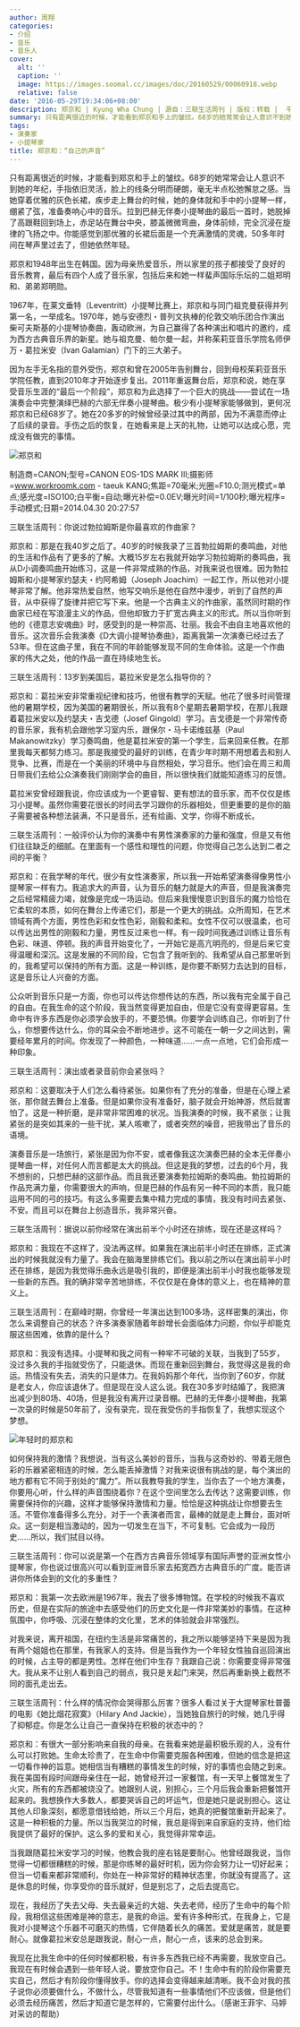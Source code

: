 ```yaml
---
author: 周翔
categories:
- 介绍
- 音乐
- 音乐人
cover:
  alt: ''
  caption: ''
  image: https://images.soomal.cc/images/doc/20160529/00060918.webp
  relative: false
date: '2016-05-29T19:34:06+08:00'
description: 郑京和 | Kyung Wha Chung | 源自：三联生活周刊 | 版权：转载 |  平均/总评分：10.00/10
summary: 只有距离很近的时候，才能看到郑京和手上的皱纹。68岁的她常常会让人意识不到她的年纪，手指依旧灵活，脸上的线条分明而硬朗，毫无半点松弛懈怠之感。当她穿着优雅的灰色长裙，疾步走上舞台的时候，她的身体就和手中的小提琴一样，绷紧了弦，准备奏响心中的音乐……
tags:
- 演奏家
- 小提琴家
title: 郑京和：“自己的声音”
---
```


只有距离很近的时候，才能看到郑京和手上的皱纹。68岁的她常常会让人意识不到她的年纪，手指依旧灵活，脸上的线条分明而硬朗，毫无半点松弛懈怠之感。当她穿着优雅的灰色长裙，疾步走上舞台的时候，她的身体就和手中的小提琴一样，绷紧了弦，准备奏响心中的音乐。拉到巴赫无伴奏小提琴曲的最后一首时，她脱掉了高跟鞋回到场上，赤足站在舞台中央，膝盖微微弯曲，身体前倾，完全沉浸在旋律的飞扬之中。你能感觉到那优雅的长裙后面是一个充满激情的灵魂，50多年时间在琴声里过去了，但她依然年轻。

郑京和1948年出生在韩国。因为母亲热爱音乐，所以家里的孩子都接受了良好的音乐教育，最后有四个人成了音乐家，包括后来和她一样蜚声国际乐坛的二姐郑明和、弟弟郑明勋。

1967年，在莱文垂特（Leventritt）小提琴比赛上，郑京和与同门祖克曼获得并列第一名，一举成名。1970年，她与安德烈・普列文执棒的伦敦交响乐团合作演出柴可夫斯基的小提琴协奏曲，轰动欧洲，为自己赢得了各种演出和唱片的邀约，成为西方古典音乐界的新星。她与祖克曼、帕尔曼一起，并称茱莉亚音乐学院名师伊万・葛拉米安（Ivan Galamian）门下的三大弟子。

因为左手无名指的意外受伤，郑京和曾在2005年告别舞台，回到母校茱莉亚音乐学院任教，直到2010年才开始逐步复出。2011年重返舞台后，郑京和说，她在享受音乐生涯的“最后一个阶段”，郑京和为此选择了一个巨大的挑战――尝试在一场演奏会中完整演绎巴赫的六部无伴奏小提琴曲。极少有小提琴家能够做到，更何况郑京和已经68岁了。她在20多岁的时候曾经录过其中的两部，因为不满意而停止了后续的录音。手伤之后的恢复，在她看来是上天的礼物，让她可以达成心愿，完成没有做完的事情。

![郑京和](https://images.soomal.cc/images/doc/20160529/00060920.webp)

制造商=CANON;型号=CANON EOS-1DS MARK III;摄影师=www.workroomk.com - taeuk KANG;焦距=70毫米;光圈=F10.0;测光模式=单点;感光度=ISO100;白平衡=自动;曝光补偿=0.0EV;曝光时间=1/100秒;曝光程序=手动模式;日期=2014.04.30 20:27:57



三联生活周刊：你说过勃拉姆斯是你最喜欢的作曲家？

郑京和：那是在我40岁之后了。40岁的时候我录了三首勃拉姆斯的奏鸣曲，对他的生活和作品有了更多的了解。大概15岁左右我就开始学习勃拉姆斯的奏鸣曲，我从D小调奏鸣曲开始练习，这是一件非常成熟的作品，对我来说也很难。因为勃拉姆斯和小提琴家约瑟夫・约阿希姆（Joseph Joachim）一起工作，所以他对小提琴非常了解。他非常热爱自然，他写交响乐是他在自然中漫步，听到了自然的声音，从中获得了旋律并把它写下来。他是一个古典主义的作曲家，虽然同时期的作曲家已经在写浪漫主义的作品，但他却致力于扩宽古典主义的形式。所以当你听到他的《德意志安魂曲》时，感受到的是一种崇高、壮丽。我会不由自主地喜欢他的音乐。这次音乐会我演奏《D大调小提琴协奏曲》，距离我第一次演奏已经过去了53年。但在这曲子里，我在不同的年龄能够发现不同的生命体验。这是一个作曲家的伟大之处，他的作品一直在持续地生长。

三联生活周刊：13岁到美国后，葛拉米安是怎么指导你的？

郑京和：葛拉米安非常重视纪律和技巧，他很有教学的天赋。他花了很多时间管理他的暑期学校，因为美国的暑期很长，所以我有8个星期去暑期学校，在那儿我跟着葛拉米安以及约瑟夫・吉戈德（Josef Gingold）学习。吉戈德是一个非常传奇的音乐家，我有机会跟他学习室内乐，跟保尔・马卡诺维兹基（Paul Makanowitzky）学习奏鸣曲，他是葛拉米安的第一个学生，后来回来任教。在那里我每天都努力练习。那是我接受的最好的训练，在青少年时期不用想着去和别人竞争、比赛，而是在一个美丽的环境中与自然相处，学习音乐。他们会在周三和周日带我们去给公众演奏我们刚刚学会的曲目，所以很快我们就能知道练习的反馈。

葛拉米安曾经跟我说，你应该成为一个更睿智、更有想法的音乐家，而不仅仅是练习小提琴。虽然你需要花很长的时间去学习跟你的乐器相处，但更重要的是你的脑子需要被各种想法装满，不只是音乐，还有绘画、文学，你得不断成长。

三联生活周刊：一般评价认为你的演奏中有男性演奏家的力量和强度，但是又有他们往往缺乏的细腻。在里面有一个感性和理性的问题，你觉得自己怎么达到二者之间的平衡？

郑京和：在我学琴的年代，很少有女性演奏家，所以我一开始希望演奏得像男性小提琴家一样有力。我追求大的声音，认为音乐的魅力就是大的声音，但是我演奏完之后经常精疲力竭，就像是完成一场运动。但后来我慢慢意识到音乐的魔力恰恰在它柔软的本质，如何在舞台上传递它们，那是一个更大的挑战。众所周知，在艺术领域有两个方面，男性色彩和女性色彩，刚毅和柔和。女性不仅可以很温柔，也可以传达出男性的刚毅和力量，男性反过来也一样。有一段时间我通过训练让音乐有色彩、味道、停顿。我的声音开始变化了，一开始它是高亢明亮的，但是后来它变得温暖和深沉。这是发展的不同阶段，它包含了我听到的、我希望从自己那里听到的，我希望可以保持的所有方面。这是一种训练，是你要不断努力去达到的目标，这是音乐让人兴奋的方面。

公众听到音乐只是一方面，你也可以传达你想传达的东西，所以我有完全属于自己的自由。在我生命的这个阶段，我当然变得更加自由，但是它没有变得更容易。生命中有许多东西是你必须学会放手的，不要恐惧。你要学会训练自己，你听到了什么，你想要传达什么，你的耳朵会不断地进步。这不可能在一朝一夕之间达到，需要经年累月的时间。你发现了一种颜色，一种味道……一点一点地，它们会形成一种印象。

三联生活周刊：演出或者录音前你会紧张吗？

郑京和：这要取决于人们怎么看待紧张。如果你有了充分的准备，但是在心理上紧张，那你就去舞台上准备。但是如果你没有准备好，脑子就会开始神游，然后就害怕了。这是一种折磨，是非常非常困难的状况。当我演奏的时候，我不紧张；让我紧张的是突如其来的一些干扰，某人咳嗽了，或者突然的噪音，把我带出了音乐的语境。

演奏音乐是一场旅行，紧张是因为你不安，或者像我这次演奏巴赫的全本无伴奏小提琴曲一样，对任何人而言都是太大的挑战。但这是我的梦想，过去的6个月，我不想别的，只想巴赫的这部作品。而且我还要演奏勃拉姆斯的奏鸣曲。勃拉姆斯的作品充满力量，你需要很大的声响，但是巴赫的作品有另一种不同的本质，我只能运用不同的弓的技巧。有这么多需要去集中精力完成的事情，我没有时间去紧张、不安。而且可以在舞台上创造音乐，我非常兴奋。

三联生活周刊：据说以前你经常在演出前半个小时还在排练，现在还是这样吗？

郑京和：我现在不这样了，没法再这样。如果我在演出前半小时还在排练，正式演出的时候我就没有力量了。我会在脑海里排练它们。我以前之所以在演出前半小时还在排练，是因为我觉得乐曲永远是吸引我的，即便是演出前半小时我也能够发现一些新的东西。我的确非常辛苦地排练，不仅仅是在身体的意义上，也在精神的意义上。

三联生活周刊：在巅峰时期，你曾经一年演出达到100多场，这样密集的演出，你怎么来调整自己的状态？许多演奏家随着年龄增长会面临体力问题，你似乎却能克服这些困难，依靠的是什么？

郑京和：我没有选择。小提琴和我之间有一种牢不可破的关联，当我到了55岁，没过多久我的手指就受伤了，只能退休。而现在重新回到舞台，我觉得这是我的命运。热情没有失去，消失的只是体力。在我妈妈那个年代，当你到了60岁，你就是老女人，你应该退休了。但是现在没人这么说。我在30多岁时结婚了，我把演出减少到80场、40场，但是我没有离开过录音棚。巴赫的无伴奏小提琴曲，我第一次录的时候是50年前了，没有录完，现在我受伤的手指恢复了，我想实现这个梦想。

![年轻时的郑京和](https://images.soomal.cc/images/doc/20160529/00060919.webp)





如何保持我的激情？我想说，当有这么美妙的音乐，当我与这奇妙的、带着无限色彩的乐器紧密相连的时候，怎么能丢掉激情？对我来说很有挑战的是，每个演出的地方都有它不同于别处的“魔力”。所以我教导我的学生，当你去了一个地方演奏，你要用心听，什么样的声音围绕着你？在这个空间里怎么去传达？这需要训练，你需要保持你的兴趣，这样才能够保持激情和力量。恰恰是这种挑战让你想要去生活。不管你准备得多么充分，对于一个表演者而言，最棒的就是走上舞台，面对听众。这一刻是相当激动的，因为一切发生在当下，不可复制。它会成为一段历史……所以，我们拭目以待。

三联生活周刊：你可以说是第一个在西方古典音乐领域享有国际声誉的亚洲女性小提琴家，你也说过很高兴可以看到亚洲音乐家去拓宽西方古典音乐的广度。能否讲讲你所体会到的文化的多重性？

郑京和：我第一次去欧洲是1967年，我去了很多博物馆。在学校的时候我不喜欢历史，但是在实际的旅途中去感受他们的历史文化是一件非常美妙的事情。在这种氛围中，你呼吸、沉浸在整体的文化里，艺术的体验就会非常强烈。

对我来说，离开祖国，在纽约生活是非常痛苦的，我之所以能够坚持下来是因为我有两个姐姐也在那里，有我家人的支持。但是当我作为一个年轻女性独自巡回演出的时候，占主导的都是男性。怎样在他们中生存？我跟自己说：你需要变得非常强大。我从来不让别人看到自己的弱点，我只是关起门来哭，然后再重新换上截然不同的面孔走出去。

三联生活周刊：什么样的情况你会哭得那么厉害？很多人看过关于大提琴家杜普蕾的电影《她比烟花寂寞》（Hilary And Jackie），当她独自旅行的时候，她几乎得了抑郁症。你是怎么让自己一直保持在积极的状态中的？

郑京和：有很大一部分影响来自我的母亲。在我看来她是最积极乐观的人，没有什么可以打败她。生命太珍贵了，在生命中你需要克服各种困难，但她的信念是把这一切看作神的旨意。她相信当有糟糕的事情发生的时候，好的事情也会随之到来。我在美国有段时间跟母亲住在一起，她曾经开过一家餐馆，有一天早上餐馆发生了火灾，所有的东西都被烧没了。她跟别人说，别担心，三个月后我会重新把餐馆开起来的。我想换作大多数人，都要哭诉自己的坏运气，但是她只是说别担心。这让其他人印象深刻，都愿意借钱给她，所以三个月后，她真的把餐馆重新开起来了。这是一种积极的力量。所以当我哭泣的时候，我总是得到来自家庭的支持，他们给我提供了最好的保护。这么多的爱和关心，我觉得非常幸运。

当我跟随葛拉米安学习的时候，他教会我的座右铭是要耐心。他曾经跟我说，当你觉得一切都很糟糕的时候，那是你练琴的最好时机，因为你会努力让一切好起来；但当一切看来都非常顺利，你处在一种非常好的精神状态里，你就没有提高了。这是休息的时候，你享受你的音乐就好，但是别忘了，之后去提高它。

现在，我经历了失去父母、失去最亲近的大姐、失去老师，经历了生命中的每个阶段，我相信这些困难是神的意志，是我的命运。爱有许多种形式，在我身上，它是我对小提琴这个乐器不可磨灭的热情，它伴随着长久的痛苦。爱就是痛苦，就是要耐心。就像葛拉米安总是跟我说，耐心一点，耐心一点，该来的总会到来。

我现在比我生命中的任何时候都积极，有许多东西我已经不再需要，我放空自己。我现在有时候会遇到一些年轻人说，要放空你自己。不！生命中有的阶段你需要充实自己，然后才有阶段你懂得放手。你的选择会变得越来越清晰。我不会对我的孩子说你必须要做什么，不做什么，尽管我知道有一些事情他们不应该做，但是他们必须去经历痛苦，然后才知道它是怎样的，它需要付出什么。（感谢王菲宇、马婷对采访的帮助）